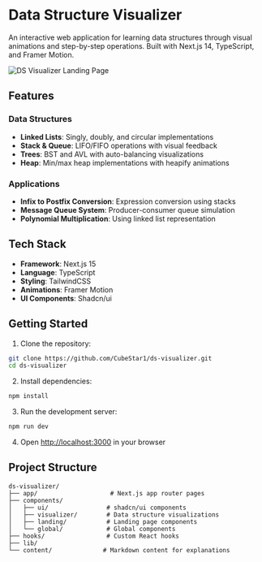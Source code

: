 # Data Structure Visualizer

An interactive web application for learning data structures through visual animations and step-by-step operations. Built with Next.js 14, TypeScript, and Framer Motion.

![DS Visualizer Landing Page](./public/landing_page.png)

## Features

### Data Structures
- **Linked Lists**: Singly, doubly, and circular implementations
- **Stack & Queue**: LIFO/FIFO operations with visual feedback
- **Trees**: BST and AVL with auto-balancing visualizations
- **Heap**: Min/max heap implementations with heapify animations

### Applications
- **Infix to Postfix Conversion**: Expression conversion using stacks
- **Message Queue System**: Producer-consumer queue simulation
- **Polynomial Multiplication**: Using linked list representation

## Tech Stack

- **Framework**: Next.js 15
- **Language**: TypeScript
- **Styling**: TailwindCSS
- **Animations**: Framer Motion
- **UI Components**: Shadcn/ui

## Getting Started

1. Clone the repository:
```bash
git clone https://github.com/CubeStar1/ds-visualizer.git
cd ds-visualizer
```

2. Install dependencies:
```bash
npm install
```

3. Run the development server:
```bash
npm run dev
```

4. Open [http://localhost:3000](http://localhost:3000) in your browser

## Project Structure

```
ds-visualizer/
├── app/                    # Next.js app router pages
├── components/            
│   ├── ui/                # shadcn/ui components
│   ├── visualizer/        # Data structure visualizations
│   ├── landing/           # Landing page components
│   └── global/            # Global components
├── hooks/                 # Custom React hooks
├── lib/                  
└── content/              # Markdown content for explanations
```



